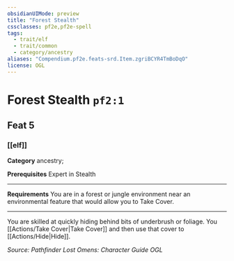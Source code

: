 ```yaml
---
obsidianUIMode: preview
title: "Forest Stealth"
cssclasses: pf2e,pf2e-spell
tags:
  - trait/elf
  - trait/common
  - category/ancestry
aliases: "Compendium.pf2e.feats-srd.Item.zgriBCYR4TmBoDqO"
license: OGL
---
```

# Forest Stealth `pf2:1`
## Feat 5
### [[elf]]

**Category** ancestry; 



**Prerequisites** Expert in Stealth
* * *
**Requirements** You are in a forest or jungle environment near an environmental feature that would allow you to Take Cover.

* * *

You are skilled at quickly hiding behind bits of underbrush or foliage. You [[Actions/Take Cover|Take Cover]] and then use that cover to [[Actions/Hide|Hide]].

*Source: Pathfinder Lost Omens: Character Guide*
*OGL*